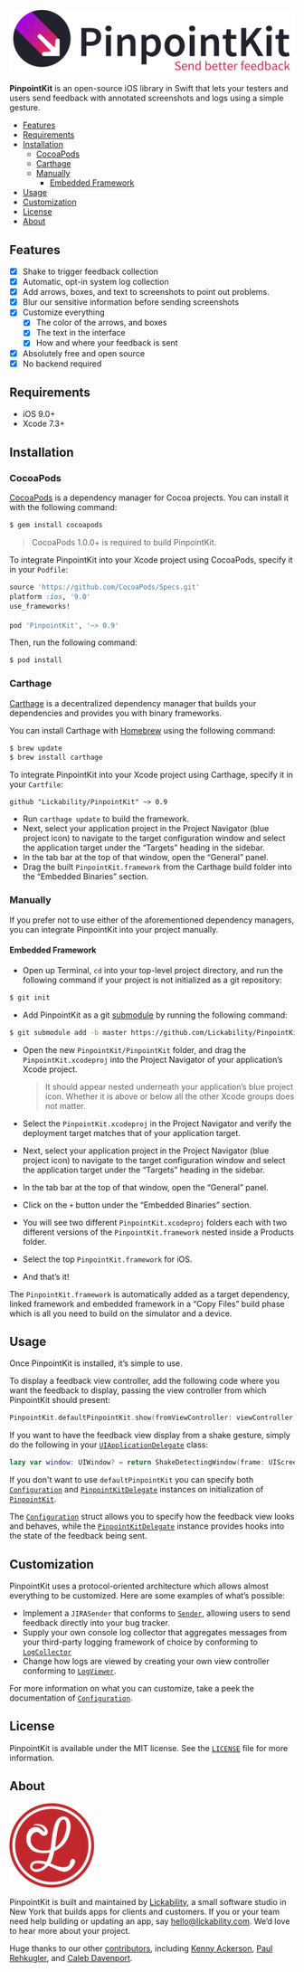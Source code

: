 ![PinpointKit Logo](Assets/logo.png)

**PinpointKit** is an open-source iOS library in Swift that lets your testers and users send feedback with annotated screenshots and logs using a simple gesture.

<!-- TOC depthFrom:2 depthTo:6 withLinks:1 updateOnSave:1 orderedList:0 -->

- [Features](#features)
- [Requirements](#requirements)
- [Installation](#installation)
	- [CocoaPods](#cocoapods)
	- [Carthage](#carthage)
	- [Manually](#manually)
		- [Embedded Framework](#embedded-framework)
- [Usage](#usage)
- [Customization](#customization)
- [License](#license)
- [About](#about)

<!-- /TOC -->

## Features

- [x] Shake to trigger feedback collection
- [x] Automatic, opt-in system log collection
- [x] Add arrows, boxes, and text to screenshots to point out problems.
- [x] Blur our sensitive information before sending screenshots
- [x] Customize everything
	- [x] The color of the arrows, and boxes
	- [x] The text in the interface
	- [x] How and where your feedback is sent
- [x] Absolutely free and open source
- [x] No backend required

## Requirements

* iOS 9.0+
* Xcode 7.3+

## Installation

### CocoaPods

[CocoaPods](http://cocoapods.org) is a dependency manager for Cocoa projects. You can install it with the following command:

```bash
$ gem install cocoapods
```

> CocoaPods 1.0.0+ is required to build PinpointKit.

To integrate PinpointKit into your Xcode project using CocoaPods, specify it in your `Podfile`:

```ruby
source 'https://github.com/CocoaPods/Specs.git'
platform :ios, '9.0'
use_frameworks!

pod 'PinpointKit', '~> 0.9'
```

Then, run the following command:

```bash
$ pod install
```

### Carthage

[Carthage](https://github.com/Carthage/Carthage) is a decentralized dependency manager that builds your dependencies and provides you with binary frameworks.

You can install Carthage with [Homebrew](http://brew.sh/) using the following command:

```bash
$ brew update
$ brew install carthage
```

To integrate PinpointKit into your Xcode project using Carthage, specify it in your `Cartfile`:

```ogdl
github "Lickability/PinpointKit" ~> 0.9
```

- Run `carthage update` to build the framework.
- Next, select your application project in the Project Navigator (blue project icon) to navigate to the target configuration window and select the application target under the “Targets” heading in the sidebar.
- In the tab bar at the top of that window, open the “General” panel.
- Drag the built `PinpointKit.framework` from the Carthage build folder into the “Embedded Binaries” section.

### Manually

If you prefer not to use either of the aforementioned dependency managers, you can integrate PinpointKit into your project manually.

#### Embedded Framework

- Open up Terminal, `cd` into your top-level project directory, and run the following command if your project is not initialized as a git repository:

```bash
$ git init
```

- Add PinpointKit as a git [submodule](http://git-scm.com/docs/git-submodule) by running the following command:

```bash
$ git submodule add -b master https://github.com/Lickability/PinpointKit.git
```

- Open the new `PinpointKit/PinpointKit` folder, and drag the `PinpointKit.xcodeproj` into the Project Navigator of your application’s Xcode project.

    > It should appear nested underneath your application’s blue project icon. Whether it is above or below all the other Xcode groups does not matter.

- Select the `PinpointKit.xcodeproj` in the Project Navigator and verify the deployment target matches that of your application target.
- Next, select your application project in the Project Navigator (blue project icon) to navigate to the target configuration window and select the application target under the “Targets” heading in the sidebar.
- In the tab bar at the top of that window, open the “General” panel.
- Click on the `+` button under the “Embedded Binaries” section.    
- You will see two different `PinpointKit.xcodeproj` folders each with two different versions of the `PinpointKit.framework` nested inside a Products folder.
- Select the top `PinpointKit.framework` for iOS.

- And that’s it!

The `PinpointKit.framework` is automatically added as a target dependency, linked framework and embedded framework in a “Copy Files” build phase which is all you need to build on the simulator and a device.

## Usage

Once PinpointKit is installed, it’s simple to use.

To display a feedback view controller, add the following code where you want the feedback to display, passing the view controller from which PinpointKit should present:

```swift
PinpointKit.defaultPinpointKit.show(fromViewController: viewController)
```

If you want to have the feedback view display from a shake gesture, simply do the following in your [`UIApplicationDelegate`](https://developer.apple.com/library/ios/documentation/UIKit/Reference/UIApplicationDelegate_Protocol/index.html) class:

```swift
lazy var window: UIWindow? = return ShakeDetectingWindow(frame: UIScreen.mainScreen().bounds)
```

If you don't want to use `defaultPinpointKit` you can specify both [`Configuration`](https://github.com/Lickability/PinpointKit/blob/master/PinpointKit/PinpointKit/Sources/Configuration.swift) and [`PinpointKitDelegate`](https://github.com/Lickability/PinpointKit/blob/master/PinpointKit/PinpointKit/Sources/PinpointKit.swift) instances on initialization of [`PinpointKit`](https://github.com/Lickability/PinpointKit/blob/master/PinpointKit/PinpointKit/Sources/PinpointKit.swift).

The [`Configuration`](https://github.com/Lickability/PinpointKit/blob/master/PinpointKit/PinpointKit/Sources/Configuration.swift) struct allows you to specify how the feedback view looks and behaves, while the [`PinpointKitDelegate`](https://github.com/Lickability/PinpointKit/blob/master/PinpointKit/PinpointKit/Sources/PinpointKit.swift) instance provides hooks into the state of the feedback being sent.

## Customization

PinpointKit uses a protocol-oriented architecture which allows almost everything to be customized. Here are some examples of what’s possible:

* Implement a `JIRASender` that conforms to [`Sender`](https://github.com/Lickability/PinpointKit/blob/master/PinpointKit/PinpointKit/Sources/Sender.swift), allowing users to send feedback directly into your bug tracker.
* Supply your own console log collector that aggregates messages from your third-party logging framework of choice by conforming to [`LogCollector`](https://github.com/Lickability/PinpointKit/blob/master/PinpointKit/PinpointKit/Sources/LogCollector.swift)
* Change how logs are viewed by creating your own view controller conforming to [`LogViewer`](https://github.com/Lickability/PinpointKit/blob/master/PinpointKit/PinpointKit/Sources/LogViewer.swift).

For more information on what you can customize, take a peek the documentation of [`Configuration`](https://github.com/Lickability/PinpointKit/blob/master/PinpointKit/PinpointKit/Sources/Configuration.swift).

## License

PinpointKit is available under the MIT license. See the [`LICENSE`](LICENSE) file for more information.

## About

[![Lickability Logo](Assets/lickability-logo.png)](http://lickability.com)

PinpointKit is built and maintained by [Lickability](http://lickability.com), a small software studio in New York that builds apps for clients and customers. If you or your team need help building or updating an app, say [hello@lickability.com](mailto:hello@lickability.com). We’d love to hear more about your project.

Huge thanks to our other [contributors](https://github.com/Lickability/PinpointKit/graphs/contributors), including [Kenny Ackerson](https://twitter.com/pearapps), [Paul Rehkugler](https://twitter.com/paulrehkugler), and [Caleb Davenport](https://twitter.com/calebd).
